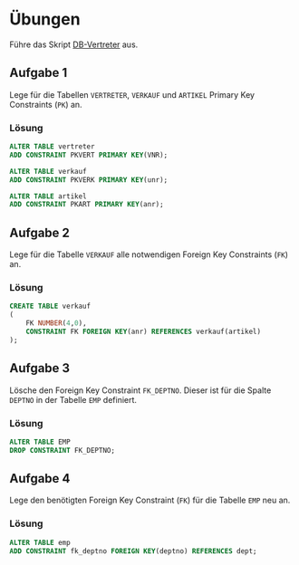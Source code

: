 # Übungen

Führe das Skript [DB-Vertreter](./SQL_-_DB-Vertreter.sql) aus.

## Aufgabe 1
Lege für die Tabellen `VERTRETER`, `VERKAUF` und `ARTIKEL` Primary Key Constraints (`PK`) an.

### Lösung
```sql
ALTER TABLE vertreter
ADD	CONSTRAINT PKVERT PRIMARY KEY(VNR);

ALTER TABLE verkauf
ADD CONSTRAINT PKVERK PRIMARY KEY(unr);

ALTER TABLE artikel
ADD CONSTRAINT PKART PRIMARY KEY(anr);

```

## Aufgabe 2
Lege für die Tabelle `VERKAUF` alle notwendigen Foreign Key Constraints (`FK`) an.

### Lösung
```sql
CREATE TABLE verkauf
(
	FK NUMBER(4,0),
	CONSTRAINT FK FOREIGN KEY(anr) REFERENCES verkauf(artikel)
);

```

## Aufgabe 3
Lösche den Foreign Key Constraint `FK_DEPTNO`. Dieser ist für die Spalte `DEPTNO` in der Tabelle `EMP` definiert.

### Lösung
```sql
ALTER TABLE EMP
DROP CONSTRAINT FK_DEPTNO;


```

## Aufgabe 4
Lege den benötigten Foreign Key Constraint (`FK`) für die Tabelle `EMP` neu an.

### Lösung
```sql
ALTER TABLE emp
ADD CONSTRAINT fk_deptno FOREIGN KEY(deptno) REFERENCES dept;

```

